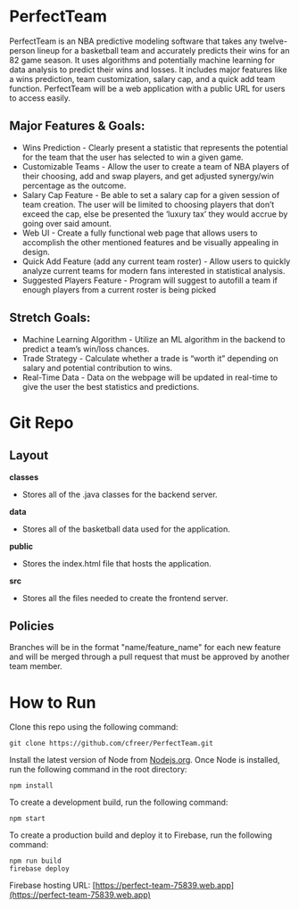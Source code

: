 # PerfectTeam
PerfectTeam is an NBA predictive modeling software that takes any twelve-person lineup for a basketball team and accurately predicts their wins for an 82 game season. It uses algorithms and potentially machine learning for data analysis to predict their wins and losses. It includes major features like a wins prediction, team customization, salary cap, and a quick add team function. PerfectTeam will be a web application with a public URL for users to access easily.

## Major Features & Goals:
- Wins Prediction - Clearly present a statistic that represents the potential for the team that the user has selected to win a given game.
- Customizable Teams - Allow the user to create a team of NBA players of their choosing, add and swap players, and get adjusted synergy/win percentage as the outcome.
- Salary Cap Feature - Be able to set a salary cap for a given session of team creation. The user will be limited to choosing players that don’t exceed the cap, else be presented the ‘luxury tax’ they would accrue by going over said amount.
- Web UI - Create a fully functional web page that allows users to accomplish the other mentioned features and be visually appealing in design.
- Quick Add Feature (add any current team roster) - Allow users to quickly analyze current teams for modern fans interested in statistical analysis.
- Suggested Players Feature - Program will suggest to autofill a team if enough players from a current roster is being picked

## Stretch Goals:
- Machine Learning Algorithm - Utilize an ML algorithm in the backend to predict a team’s win/loss chances.
- Trade Strategy - Calculate whether a trade is “worth it” depending on salary and potential contribution to wins.
- Real-Time Data - Data on the webpage will be updated in real-time to give the user the best statistics and predictions.

# Git Repo
## Layout
**classes**
- Stores all of the .java classes for the backend server.

**data**
- Stores all of the basketball data used for the application.

**public**
- Stores the index.html file that hosts the application.

**src**
- Stores all the files needed to create the frontend server.

## Policies
Branches will be in the format "name/feature_name" for each new feature and will be merged through a pull request that must be approved by another team member.

# How to Run
Clone this repo using the following command:
```
git clone https://github.com/cfreer/PerfectTeam.git
```

Install the latest version of Node from [Nodejs.org](Nodejs.org). Once Node is installed, run the following command in the root directory:
```
npm install
```

To create a development build, run the following command:
```
npm start
```

To create a production build and deploy it to Firebase, run the following command:
```
npm run build
firebase deploy
```

Firebase hosting URL: [https://perfect-team-75839.web.app](https://perfect-team-75839.web.app)
